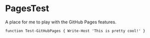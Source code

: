 # PagesTest

A place for me to play with the GitHub Pages features.

<code>function Test-GitHubPages
  {
    Write-Host 'This is pretty cool!'
  }
 </code>
